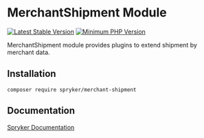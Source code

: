 # MerchantShipment Module
[![Latest Stable Version](https://poser.pugx.org/spryker/merchant-shipment/v/stable.svg)](https://packagist.org/packages/spryker/merchant-shipment)
[![Minimum PHP Version](https://img.shields.io/badge/php-%3E%3D%207.4-8892BF.svg)](https://php.net/)

MerchantShipment module provides plugins to extend shipment by merchant data.

## Installation

```
composer require spryker/merchant-shipment
```

## Documentation

[Spryker Documentation](https://docs.spryker.com)
